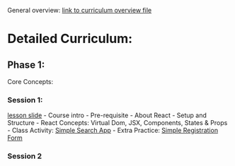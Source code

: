 General overview: [link to curriculum overview file](https://docs.google.com/document/d/1HnwHMStqcfrugpC587sgxL_au83S1gEldIPDWD17PDk/edit?usp=sharing)

# Detailed Curriculum:
## Phase 1:
Core Concepts:
### Session 1:
[lesson slide](https://docs.google.com/presentation/d/1Vb-uubMEusjhm_preCM-GxKTmjmu6HTw/edit?usp=drive_link&ouid=102590511928781219079&rtpof=true&sd=true)
    - Course intro
    - Pre-requisite
    - About React
    - Setup and Structure
    - React Concepts: Virtual Dom, JSX, Components, States & Props
    - Class Activity: [Simple Search App](https://github.com/Ahuoyiza/React-Course-2023/tree/main/Class%20Activities/search-app)
    - Extra Practice: [Simple Registration Form](https://github.com/Ahuoyiza/React-Course-2023/blob/main/Extra-%20Practice/simple-reg-form.txt)
    
### Session 2
